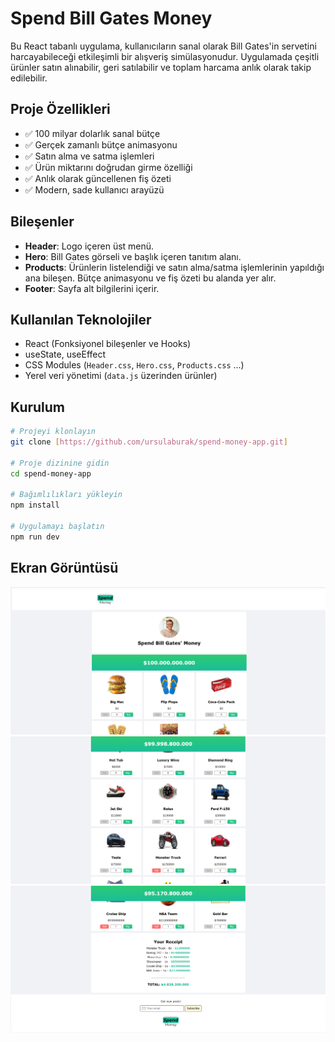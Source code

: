 # Spend Bill Gates Money

Bu React tabanlı uygulama, kullanıcıların sanal olarak Bill Gates'in servetini harcayabileceği etkileşimli bir alışveriş simülasyonudur. Uygulamada çeşitli ürünler satın alınabilir, geri satılabilir ve toplam harcama anlık olarak takip edilebilir.


## Proje Özellikleri

- ✅ 100 milyar dolarlık sanal bütçe
- ✅ Gerçek zamanlı bütçe animasyonu
- ✅ Satın alma ve satma işlemleri
- ✅ Ürün miktarını doğrudan girme özelliği
- ✅ Anlık olarak güncellenen fiş özeti
- ✅ Modern, sade kullanıcı arayüzü


## Bileşenler

- **Header**: Logo içeren üst menü.
- **Hero**: Bill Gates görseli ve başlık içeren tanıtım alanı.
- **Products**: Ürünlerin listelendiği ve satın alma/satma işlemlerinin yapıldığı ana bileşen. Bütçe animasyonu ve fiş özeti bu alanda yer alır.
- **Footer**: Sayfa alt bilgilerini içerir.


## Kullanılan Teknolojiler

- React (Fonksiyonel bileşenler ve Hooks)
- useState, useEffect
- CSS Modules (`Header.css`, `Hero.css`, `Products.css` ...)
- Yerel veri yönetimi (`data.js` üzerinden ürünler)


## Kurulum

```bash
# Projeyi klonlayın
git clone [https://github.com/ursulaburak/spend-money-app.git]

# Proje dizinine gidin
cd spend-money-app

# Bağımlılıkları yükleyin
npm install

# Uygulamayı başlatın
npm run dev
```


## Ekran Görüntüsü
    
![1](public/screenshots/1.png)
![2](public/screenshots/2.png)
![3](public/screenshots/3.png)
